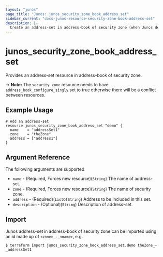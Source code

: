 ```yaml
---
layout: "junos"
page_title: "Junos: junos_security_zone_book_address_set"
sidebar_current: "docs-junos-resource-security-zone-book-address-set"
description: |-
  Create an address-set in address-book of security zone (when Junos device supports it)
---
```


# junos_security_zone_book_address_set

Provides an address-set resource in address-book of security zone.

-> **Note:** The `security_zone` resource needs to have `address_book_configure_singly` set to true otherwise there will be a conflict between resources.

## Example Usage

```hcl
# Add an address-set
resource junos_security_zone_book_address_set "demo" {
  name    = "addressSet1"
  zone    = "theZone"
  address = ["address1"]
}
```

## Argument Reference

The following arguments are supported:

* `name` - (Required, Forces new resource)(`String`) The name of address-set.
* `zone` - (Required, Forces new resource)(`String`) The name of security zone.
* `address` - (Required)(`ListOfString`) Address to be included in this set.
* `description` - (Optional)(`String`) Description of address-set.

## Import

Junos address-set in address-book of security zone can be imported using an id made up of `<zone>_-_<name>`, e.g.

```shell
$ terraform import junos_security_zone_book_address_set.demo theZone_-_addressSet1
```
